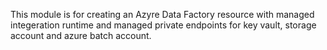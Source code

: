 This module is for creating an Azyre Data Factory resource with managed integeration runtime and managed private endpoints for key vault, storage account and azure batch account.